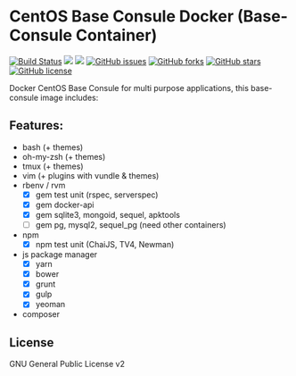 # CentOS Base Consule Docker (Base-Consule Container)
[![Build Status](https://travis-ci.org/zeroc0d3lab/centos-base-consule.svg?branch=master)](https://travis-ci.org/zeroc0d3lab/centos-base-consule) [![](https://images.microbadger.com/badges/image/zeroc0d3lab/centos-base-consule:latest.svg)](https://microbadger.com/images/zeroc0d3lab/centos-base-consule:latest "Layers") [![](https://images.microbadger.com/badges/version/zeroc0d3lab/centos-base-consule:latest.svg)](https://microbadger.com/images/zeroc0d3lab/centos-base-consule:latest "Version") [![GitHub issues](https://img.shields.io/github/issues/zeroc0d3lab/centos-base-consule.svg)](https://github.com/zeroc0d3lab/centos-base-consule/issues) [![GitHub forks](https://img.shields.io/github/forks/zeroc0d3lab/centos-base-consule.svg)](https://github.com/zeroc0d3lab/centos-base-consule/network) [![GitHub stars](https://img.shields.io/github/stars/zeroc0d3lab/centos-base-consule.svg)](https://github.com/zeroc0d3lab/centos-base-consule/stargazers) [![GitHub license](https://img.shields.io/badge/license-GPLv2-blue.svg)](https://raw.githubusercontent.com/zeroc0d3lab/centos-base-consule/master/LICENSE.GPL)

Docker CentOS Base Consule for multi purpose applications, this base-consule image includes:

## Features:
* bash (+ themes)
* oh-my-zsh (+ themes)
* tmux (+ themes)
* vim (+ plugins with vundle & themes)
* rbenv / rvm
  - [X] gem test unit (rspec, serverspec)
  - [X] gem docker-api
  - [X] gem sqlite3, mongoid, sequel, apktools
  - [ ] gem pg, mysql2, sequel_pg (need other containers)
* npm
  - [X] npm test unit (ChaiJS, TV4, Newman)
* js package manager
  - [X] yarn
  - [X] bower
  - [X] grunt
  - [X] gulp
  - [X] yeoman
* composer

## License
GNU General Public License v2
